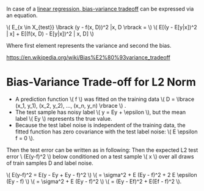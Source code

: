 <script src="https://polyfill.io/v3/polyfill.min.js?features=es6"></script>
<script id="MathJax-script" async src="https://cdn.jsdelivr.net/npm/mathjax@3/es5/tex-mml-chtml.js"></script>


In case of a [linear regression, bias-variance tradeoff](http://www.dam.brown.edu/people/geman/Homepage/Essays%20and%20ideas%20about%20neurobiology/bias-variance.pdf) can be expressed via an equation.

\\( E_{x \in X_{test}} \lbrack (y - f(x, D))^2 |x, D \rbrack = \\)
\\( E[(y - E[y|x])^2 | x] + E[(f(x, D) - E[y|x])^2 | x, D] \\)

Where first element represents the variance and second the bias.


https://en.wikipedia.org/wiki/Bias%E2%80%93variance_tradeoff

# Bias-Variance Trade-off for L2 Norm
- A prediction function \\( f \\) was fitted on the training data \\( D = \lbrace (x_1, y_1), (x_2, y_2), ..., (x_n, y_n) \rbrace \\) .
- The test sample has noisy label \\( y = Ey + \epsilon \\), but the mean label \\( Ey \\) represents the true value.
- Because the test label noise is independent of the training data, the fitted function has zero covariance with the test label noise: \\( E \epsilon f = 0 \\).

Then the  test error can be written as in following:
Then the expected L2 test error \\ (E(y-f)^2 \\) below conditioned on a test sample \\( x \\) over all draws of train samples D and label noise.

\\( E(y-f)^2 = E(y - Ey + Ey - f)^2 \\)
\\( = \sigma^2 + E (Ey - f)^2 + 2 E \epsilon (Ey - f) \\)
\\( = \sigma^2 + E (Ey - f)^2 \\)
\\( = (Ey - Ef)^2 + E(Ef - f)^2 \\).
